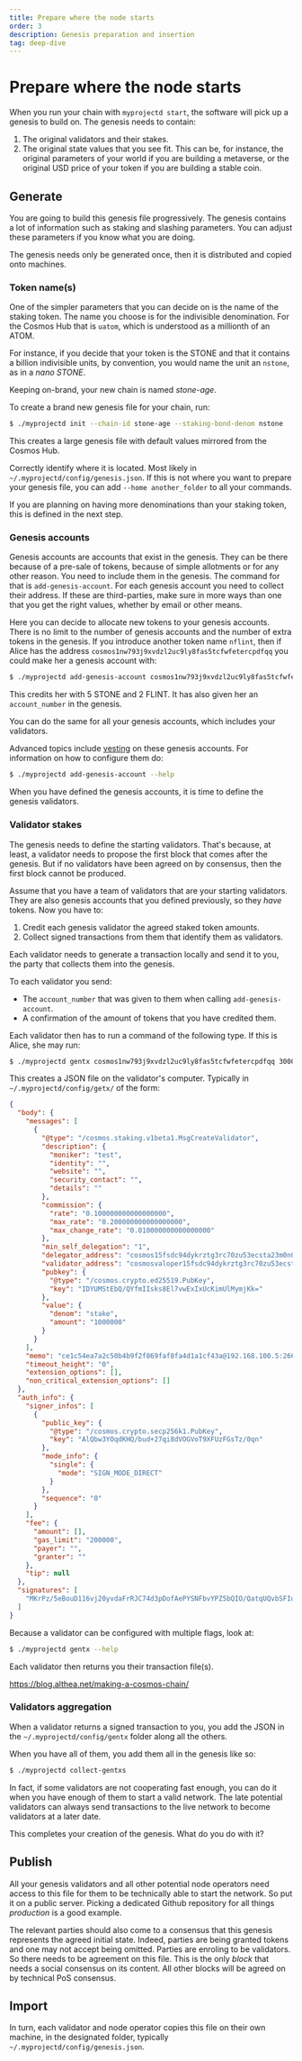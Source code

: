 ```yaml
---
title: Prepare where the node starts
order: 3
description: Genesis preparation and insertion
tag: deep-dive
---
```


# Prepare where the node starts

When you run your chain with `myprojectd start`, the software will pick up a genesis to build on. The genesis needs to contain:

1. The original validators and their stakes.
2. The original state values that you see fit. This can be, for instance, the original parameters of your world if you are building a metaverse, or the original USD price of your token if you are building a stable coin.

## Generate

You are going to build this genesis file progressively. The genesis contains a lot of information such as staking and slashing parameters. You can adjust these parameters if you know what you are doing.

<!--

TODO add link that lists what can be changed in genesis.

-->

The genesis needs only be generated once, then it is distributed and copied onto machines.

### Token name(s)

One of the simpler parameters that you can decide on is the name of the staking token. The name you choose is for the indivisible denomination. For the Cosmos Hub that is `uatom`, which is understood as a millionth of an ATOM.

For instance, if you decide that your token is the STONE and that it contains a billion indivisible units, by convention, you would name the unit an `nstone`, as in a _nano STONE_.

Keeping on-brand, your new chain is named _stone-age_.

To create a brand new genesis file for your chain, run:

```sh
$ ./myprojectd init --chain-id stone-age --staking-bond-denom nstone
```

This creates a large genesis file with default values mirrored from the Cosmos Hub.

<HighlightBox type="remember">

Correctly identify where it is located. Most likely in `~/.myprojectd/config/genesis.json`. If this is not where you want to prepare your genesis file, you can add `--home another_folder` to all your commands.

</HighlightBox>

If you are planning on having more denominations than your staking token, this is defined in the next step.

### Genesis accounts

Genesis accounts are accounts that exist in the genesis. They can be there because of a pre-sale of tokens, because of simple allotments or for any other reason. You need to include them in the genesis. The command for that is `add-genesis-account`. For each genesis account you need to collect their address. If these are third-parties, make sure in more ways than one that you get the right values, whether by email or other means.

Here you can decide to allocate new tokens to your genesis accounts. There is no limit to the number of genesis accounts and the number of extra tokens in the genesis. If you introduce another token name `nflint`, then if Alice has the address `cosmos1nw793j9xvdzl2uc9ly8fas5tcfwfetercpdfqq` you could make her a genesis account with:

```sh
$ ./myprojectd add-genesis-account cosmos1nw793j9xvdzl2uc9ly8fas5tcfwfetercpdfqq 5000000000stone 2000000000nflint
```

This credits her with 5 STONE and 2 FLINT. It has also given her an `account_number` in the genesis.

You can do the same for all your genesis accounts, which includes your validators.

Advanced topics include [vesting](https://docs.cosmos.network/master/modules/auth/05_vesting.html) on these genesis accounts. For information on how to configure them do:

```sh
$ ./myprojectd add-genesis-account --help
```

When you have defined the genesis accounts, it is time to define the genesis validators.

### Validator stakes

The genesis needs to define the starting validators. That's because, at least, a validator needs to propose the first block that comes after the genesis. But if no validators have been agreed on by consensus, then the first block cannot be produced.

Assume that you have a team of validators that are your starting validators. They are also genesis accounts that you defined previously, so they _have_ tokens. Now you have to:

1. Credit each genesis validator the agreed staked token amounts.
2. Collect signed transactions from them that identify them as validators.

Each validator needs to generate a transaction locally and send it to you, the party that collects them into the genesis.

To each validator you send:

* The `account_number` that was given to them when calling `add-genesis-account`.
* A confirmation of the amount of tokens that you have credited them.

Each validator then has to run a command of the following type. If this is Alice, she may run:

```sh
$ ./myprojectd gentx cosmos1nw793j9xvdzl2uc9ly8fas5tcfwfetercpdfqq 3000000000stone --account-number 0 --sequence 0 --chain-id stone-age 
```

<!--
TODO Detail which keyring to use
-->

This creates a JSON file on the validator's computer. Typically in `~/.myprojectd/config/getx/` of the form:

```json
{
  "body": {
    "messages": [
      {
        "@type": "/cosmos.staking.v1beta1.MsgCreateValidator",
        "description": {
          "moniker": "test",
          "identity": "",
          "website": "",
          "security_contact": "",
          "details": ""
        },
        "commission": {
          "rate": "0.100000000000000000",
          "max_rate": "0.200000000000000000",
          "max_change_rate": "0.010000000000000000"
        },
        "min_self_delegation": "1",
        "delegator_address": "cosmos15fsdc94dykrztg3rc70zu53ecsta23m0n0hhmr",
        "validator_address": "cosmosvaloper15fsdc94dykrztg3rc70zu53ecsta23m0kmrzhs",
        "pubkey": {
          "@type": "/cosmos.crypto.ed25519.PubKey",
          "key": "IDYUMStEbQ/QYfmIIsks8El7vwExIxUcKimUlMymjKk="
        },
        "value": {
          "denom": "stake",
          "amount": "1000000"
        }
      }
    ],
    "memo": "ce1c54ea7a2c50b4b9f2f869faf8fa4d1a1cf43a@192.168.100.5:26656",
    "timeout_height": "0",
    "extension_options": [],
    "non_critical_extension_options": []
  },
  "auth_info": {
    "signer_infos": [
      {
        "public_key": {
          "@type": "/cosmos.crypto.secp256k1.PubKey",
          "key": "AlQbw3YOqdKHQ/bud+27qi8dVOGVoT9XFUzFGsTz/0qn"
        },
        "mode_info": {
          "single": {
            "mode": "SIGN_MODE_DIRECT"
          }
        },
        "sequence": "0"
      }
    ],
    "fee": {
      "amount": [],
      "gas_limit": "200000",
      "payer": "",
      "granter": ""
    },
    "tip": null
  },
  "signatures": [
    "MKrPz/5eBouD116vj20yvdaFrRJC74d3pDofAePYSNFbvYPZ5bQIO/QatqUQvbSFIuoej6ahePby1Yob7AiVyg=="
  ]
}
```

<!--

TODO include better example of JSON file

-->

Because a validator can be configured with multiple flags, look at:

```sh
$ ./myprojectd gentx --help
```

Each validator then returns you their transaction file(s).

https://blog.althea.net/making-a-cosmos-chain/

### Validators aggregation

When a validator returns a signed transaction to you, you add the JSON in the `~/.myprojectd/config/gentx` folder along all the others.

When you have all of them, you add them all in the genesis like so:

```sh
$ ./myprojectd collect-gentxs 
```

In fact, if some validators are not cooperating fast enough, you can do it when you have enough of them to start a valid network. The late potential validators can always send transactions to the live network to become validators at a later date.

<!-- 
Confirm whether doing it multiple times is idempotent.
Also what happens when sequence numbers are incorrect.
-->

This completes your creation of the genesis. What do you do with it?

## Publish

All your genesis validators and all other potential node operators need access to this file for them to be technically able to start the network. So put it on a public server. Picking a dedicated Github repository for all things _production_ is a good example.

The relevant parties should also come to a consensus that this genesis represents the agreed initial state. Indeed, parties are being granted tokens and one may not accept being omitted. Parties are enroling to be validators. So there needs to be agreement on this file. This is the only _block_ that needs a social consensus on its content. All other blocks will be agreed on by technical PoS consensus.

## Import

In turn, each validator and node operator copies this file on their own machine, in the designated folder, typically `~/.myprojectd/config/genesis.json`.